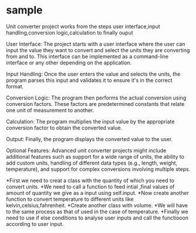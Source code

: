 # sample

Unit converter project works from the steps user interface,input handling,conversion logic,calculation to finally ouput

User Interface: The project starts with a user interface where the user can input the value they want to convert and select the units they are converting from and to. This interface can be implemented as a command-line interface or any other depending on the application.

Input Handling: Once the user enters the value and selects the units, the program parses this input and validates it to ensure it's in the correct format.

Conversion Logic: The program then performs the actual conversion using conversion factors. These factors are predetermined constants that relate one unit of measurement to another.

Calculation: The program multiplies the input value by the appropriate conversion factor to obtain the converted value.

Output: Finally, the program displays the converted value to the user.

Optional Features: Advanced unit converter projects might include additional features such as support for a wide range of units, the ability to add custom units, handling of different data types (e.g., length, weight, temperature), and support for complex conversions involving multiple steps.

*First we need to creat a class with the quantity of which you need to convert units.
*We need to call a function to feed intial ,final values of amount of quantity we give as a input using self.input.
*Now create another function to convert temperature to different units like kelvin,celsius,fahrenheit.
*Create another class with volume.
*We will have to the same process as that of used in the case of temperature.
*Finally we need to use if else conditions to analyse user inputs and call the functiooon according to user input. 
